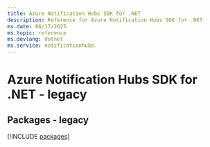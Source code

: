 ```yaml
---
title: Azure Notification Hubs SDK for .NET
description: Reference for Azure Notification Hubs SDK for .NET
ms.date: 06/17/2025
ms.topic: reference
ms.devlang: dotnet
ms.service: notificationhubs
---
```

# Azure Notification Hubs SDK for .NET - legacy
## Packages - legacy
[!INCLUDE [packages](notification-hubs-index.md)]